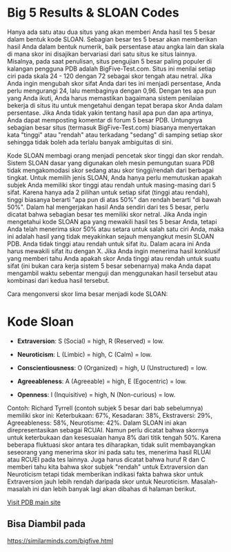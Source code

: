 # Big 5 Results & SLOAN Codes

Hanya ada satu atau dua situs yang akan memberi Anda hasil tes 5 besar dalam bentuk kode SLOAN. Sebagian besar tes 5 besar akan memberikan hasil Anda dalam bentuk numerik, baik persentase atau angka lain dan skala di mana skor ini disajikan bervariasi dari satu situs ke situs lainnya. Misalnya, pada saat penulisan, situs pengujian 5 besar paling populer di kalangan pengguna PDB adalah BigFive-Test.com. Situs ini menilai setiap ciri pada skala 24 - 120 dengan 72 sebagai skor tengah atau netral. Jika Anda ingin mengubah skor sifat Anda dari tes ini menjadi persentase, Anda perlu mengurangi 24, lalu membaginya dengan 0,96. Dengan tes apa pun yang Anda ikuti, Anda harus memastikan bagaimana sistem penilaian bekerja di situs itu untuk mengetahui dengan tepat berapa skor Anda dalam persentase. Jika Anda tidak yakin tentang hasil apa pun dan apa artinya, Anda dapat memposting komentar di forum 5 besar PDB. Untungnya sebagian besar situs (termasuk BigFive-Test.com) biasanya menyertakan kata "tinggi" atau "rendah" atau terkadang "sedang" di samping setiap skor sehingga tidak boleh ada terlalu banyak ambiguitas di sini.

Kode SLOAN membagi orang menjadi pencetak skor tinggi dan skor rendah. Sistem SLOAN dasar yang digunakan oleh mesin pemungutan suara PDB tidak mengakomodasi skor sedang atau skor tinggi/rendah dari berbagai tingkat. Untuk memilih jenis SLOAN, Anda hanya perlu memutuskan apakah subjek Anda memiliki skor tinggi atau rendah untuk masing-masing dari 5 sifat. Karena hanya ada 2 pilihan untuk setiap sifat (tinggi atau rendah), tinggi biasanya berarti "apa pun di atas 50%" dan rendah berarti "di bawah 50%". Dalam hal mengerjakan hasil Anda sendiri dari tes 5 besar, perlu dicatat bahwa sebagian besar tes memiliki skor netral. Jika Anda ingin mengetahui kode SLOAN apa yang mewakili hasil tes 5 besar Anda, tetapi Anda telah menerima skor 50% atau setara untuk salah satu ciri Anda, maka ini adalah hasil yang tidak meyakinkan sejauh menyangkut mesin SLOAN PDB. Anda tidak tinggi atau rendah untuk sifat itu. Dalam acara ini Anda harus mewakili sifat itu dengan X. Jika Anda ingin menerima hasil konklusif yang memberi tahu Anda apakah skor Anda tinggi atau rendah untuk suatu sifat (ini bukan cara kerja sistem 5 besar sebenarnya) maka Anda dapat mengambil waktu sebentar menguji dan menggunakan hasil tersebut atau kombinasi dari kedua hasil tersebut.

Cara mengonversi skor lima besar menjadi kode SLOAN:
# Kode Sloan

- **Extraversion**: S (Social) = high, R (Reserved) = low.

- **Neuroticism**: L (Limbic) = high, C (Calm) = low.

- **Conscientiousness**: O (Organized) = high, U (Unstructured) = low.

- **Agreeableness**: A (Agreeable) = high, E (Egocentric) = low.

- **Openness**: I (Inquisitive) = high, N (Non-curious) = low.

Contoh: Richard Tyrrell (contoh subjek 5 besar dari bab sebelumnya) memiliki skor ini: Keterbukaan: 67%, Kesadaran: 38%, Ekstraversi: 29%, Agreeableness: 58%, Neurotisme: 42%. Dalam SLOAN ini akan direpresentasikan sebagai RCUAI. Namun perlu dicatat bahwa skornya untuk keterbukaan dan kesesuaian hanya 8% dari titik tengah 50%. Karena beberapa fluktuasi skor antara tes diharapkan, tidak sulit membayangkan seseorang yang menerima skor ini pada satu tes, menerima hasil RLUAI atau RCUEI pada tes lainnya. Juga harus dicatat bahwa huruf R dan C memberi tahu kita bahwa skor subjek "rendah" untuk Extraversion dan Neuroticism tetapi tidak memberikan indikasi fakta bahwa skor untuk Extraversion jauh lebih rendah daripada skor untuk Neuroticism. Masalah-masalah ini dan lebih banyak lagi akan dibahas di halaman berikut.

[Visit PDB main site](https://www.personality-database.com/)

## Bisa Diambil pada
https://similarminds.com/bigfive.html
